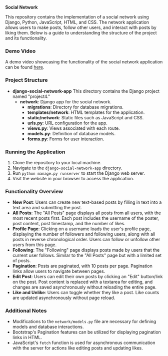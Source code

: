**Social Network**

This repository contains the implementation of a social network using Django, Python, JavaScript, HTML, and CSS. The network application allows users to make posts, follow other users, and interact with posts by liking them. Below is a guide to understanding the structure of the project and its functionality.

### Demo Video

A demo video showcasing the functionality of the social network application can be found [here](https://youtu.be/b-GK5WOyRqs).


### Project Structure

- **django-social-network-app** This directory contains the Django project named "project4."
    - **network**: Django app for the social network.
        - **migrations**: Directory for database migrations.
        - **templates/network**: HTML templates for the application.
        - **static/network**: Static files such as JavaScript and CSS.
        - **urls.py**: URL configuration for the app.
        - **views.py**: Views associated with each route.
        - **models.py**: Definition of database models.
        - **forms.py**: Forms for user interaction.

### Running the Application

1. Clone the repository to your local machine.
2. Navigate to the `django-social-network-app` directory.
3. Run `python manage.py runserver` to start the Django web server.
4. Visit the website in your browser to access the application.

### Functionality Overview

- **New Post**: Users can create new text-based posts by filling in text into a text area and submitting the post.
- **All Posts**: The "All Posts" page displays all posts from all users, with the most recent posts first. Each post includes the username of the poster, post content, post timestamp, and the number of likes.
- **Profile Page**: Clicking on a username loads the user's profile page, displaying the number of followers and following users, along with all posts in reverse chronological order. Users can follow or unfollow other users from this page.
- **Following**: The "Following" page displays posts made by users that the current user follows. Similar to the "All Posts" page but with a limited set of posts.
- **Pagination**: Posts are paginated, with 10 posts per page. Pagination links allow users to navigate between pages.
- **Edit Post**: Users can edit their own posts by clicking an "Edit" button/link on the post. Post content is replaced with a textarea for editing, and changes are saved asynchronously without reloading the entire page.
- **Like and Unlike**: Users can toggle whether they like a post. Like counts are updated asynchronously without page reload.

### Additional Notes

- Modifications to the `network/models.py` file are necessary for defining models and database interactions.
- Bootstrap's Pagination features can be utilized for displaying pagination links in HTML.
- JavaScript's `fetch` function is used for asynchronous communication with the server for actions like editing posts and updating likes.
